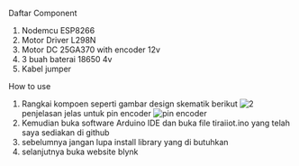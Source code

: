 Daftar Component

1. Nodemcu ESP8266
2. Motor Driver L298N
3. Motor DC 25GA370 with encoder 12v
4. 3 buah baterai 18650 4v
5. Kabel jumper


How to use

1. Rangkai kompoen seperti gambar design skematik berikut
   ![2](https://github.com/user-attachments/assets/bf32c521-5803-42a3-bf50-7f87535f029f)
penjelasan jelas untuk pin encoder
   ![pin encoder](https://github.com/user-attachments/assets/c9bfb329-a46a-43a9-871b-aa2558284e23)
2. Kemudian buka software Arduino IDE dan buka file tiraiiot.ino yang telah saya sediakan di github
3. sebelumnya jangan lupa install library yang di butuhkan
4. selanjutnya buka website blynk

